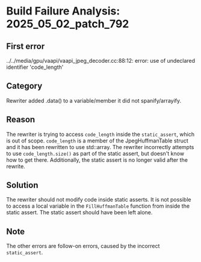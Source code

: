 # Build Failure Analysis: 2025_05_02_patch_792

## First error

../../media/gpu/vaapi/vaapi_jpeg_decoder.cc:88:12: error: use of undeclared identifier 'code_length'

## Category
Rewriter added .data() to a variable/member it did not spanify/arrayify.

## Reason
The rewriter is trying to access `code_length` inside the `static_assert`, which is out of scope. `code_length` is a member of the JpegHuffmanTable struct and it has been rewritten to use std::array. The rewriter incorrectly attempts to use `code_length.size()` as part of the static assert, but doesn't know how to get there. Additionally, the static assert is no longer valid after the rewrite.

## Solution
The rewriter should not modify code inside static asserts. It is not possible to access a local variable in the `FillHuffmanTable` function from inside the static assert. The static assert should have been left alone.

## Note
The other errors are follow-on errors, caused by the incorrect `static_assert`.